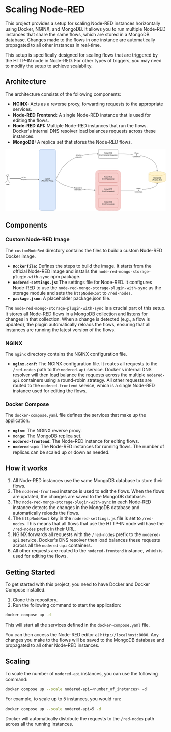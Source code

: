 # Scaling Node-RED

This project provides a setup for scaling Node-RED instances horizontally using Docker, NGINX, and MongoDB. It allows you to run multiple Node-RED instances that share the same flows, which are stored in a MongoDB database. Changes made to the flows in one instance are automatically propagated to all other instances in real-time.

This setup is specifically designed for scaling flows that are triggered by the HTTP-IN node in Node-RED. For other types of triggers, you may need to modify the setup to achieve scalability.

## Architecture

The architecture consists of the following components:

- **NGINX:** Acts as a reverse proxy, forwarding requests to the appropriate services.
- **Node-RED Frontend:** A single Node-RED instance that is used for editing the flows.
- **Node-RED API:** Multiple Node-RED instances that run the flows. Docker's internal DNS resolver load balances requests across these instances.
- **MongoDB:** A replica set that stores the Node-RED flows.

![Architecture Diagram](https://raw.githubusercontent.com/Ahmad44452/scaling-nodered/refs/heads/main/Architecture%20Diagram.png)

## Components

### Custom Node-RED Image

The `customNodeRed` directory contains the files to build a custom Node-RED Docker image.

- **`Dockerfile`:** Defines the steps to build the image. It starts from the official Node-RED image and installs the `node-red-mongo-storage-plugin-with-sync` npm package.
- **`nodered-settings.js`:** The settings file for Node-RED. It configures Node-RED to use the `node-red-mongo-storage-plugin-with-sync` as the storage module and sets the `httpNodeRoot` to `/red-nodes`.
- **`package.json`:** A placeholder package.json file.

The `node-red-mongo-storage-plugin-with-sync` is a crucial part of this setup. It stores all Node-RED flows in a MongoDB collection and listens for changes in that collection. When a change is detected (e.g., a flow is updated), the plugin automatically reloads the flows, ensuring that all instances are running the latest version of the flows.

### NGINX

The `nginx` directory contains the NGINX configuration file.

- **`nginx.conf`:** The NGINX configuration file. It routes all requests to the `/red-nodes` path to the `nodered-api` service. Docker's internal DNS resolver will then load balance the requests across the multiple `nodered-api` containers using a round-robin strategy. All other requests are routed to the `nodered-frontend` service, which is a single Node-RED instance used for editing the flows.

### Docker Compose

The `docker-compose.yaml` file defines the services that make up the application.

- **`nginx`:** The NGINX reverse proxy.
- **`mongo`:** The MongoDB replica set.
- **`nodered-frontend`:** The Node-RED instance for editing flows.
- **`nodered-api`:** The Node-RED instances for running flows. The number of replicas can be scaled up or down as needed.

## How it works

1.  All Node-RED instances use the same MongoDB database to store their flows.
2.  The `nodered-frontend` instance is used to edit the flows. When the flows are updated, the changes are saved to the MongoDB database.
3.  The `node-red-mongo-storage-plugin-with-sync` in each Node-RED instance detects the changes in the MongoDB database and automatically reloads the flows.
4.  The `httpNodeRoot` key in the `nodered-settings.js` file is set to `/red-nodes`. This means that all flows that use the HTTP-IN node will have the `/red-nodes` prefix in their URL.
5.  NGINX forwards all requests with the `/red-nodes` prefix to the `nodered-api` service. Docker's DNS resolver then load balances these requests across all the `nodered-api` containers.
6.  All other requests are routed to the `nodered-frontend` instance, which is used for editing the flows.

## Getting Started

To get started with this project, you need to have Docker and Docker Compose installed.

1.  Clone this repository.
2.  Run the following command to start the application:

```bash
docker compose up -d
```

This will start all the services defined in the `docker-compose.yaml` file.

You can then access the Node-RED editor at `http://localhost:8080`. Any changes you make to the flows will be saved to the MongoDB database and propagated to all other Node-RED instances.

## Scaling

To scale the number of `nodered-api` instances, you can use the following command:

```bash
docker compose up --scale nodered-api=<number_of_instances> -d
```

For example, to scale up to 5 instances, you would run:

```bash
docker compose up --scale nodered-api=5 -d
```

Docker will automatically distribute the requests to the `/red-nodes` path across all the running instances.
